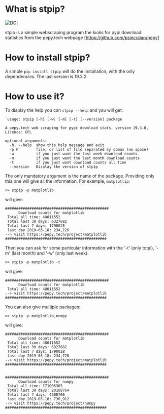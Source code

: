 What is stpip?
==============

[![DOI](https://zenodo.org/badge/176632808.svg)](https://zenodo.org/badge/latestdoi/176632808)

stpip is a simple webscraping program the looks for pypi download statistics from the pepy.tech webpage [https://github.com/psincraian/pepy]


How to install stpip?
=====================

A simple `pip install stpip` will do the installation, with the only dependencies. The last version is 19.3.2.


How to use it?
==============

To display the help you can `stpip --help` and you will get:

	`usage: stpip [-h] [-w] [-m] [-t] [--version] package

	A pepy.tech web scraping for pypi download stats, version 19.3.0, Licence: GPL

	optional arguments:
	  -h, --help  show this help message and exit
	  -p P        file, or list of file separated by comas (no space)
	  -w          if you just want the last week download counts
	  -m          if you just want the last month download counts
	  -t          if you just want download counts all time
	  --version   Display the version of stpip

The only mandatory argument is the name of the package. Providing only this one will give all the information. For example, `matplotlip`:

	>> stpip -p matplotlib

will give:

	###############################################
	      Download counts for matplotlib 
	 Total all time: 48011552
	 Total last 30 days: 6327682
	 Total last 7 days: 1790028
	 last day 2019-03-18: 234,726
	--> visit https://pepy.tech/project/matplotlib 
	##############################################

Then you can ask for some particular information with the '-t' (only total), '-m' (last month) and '-w' (only last week):

	>> stpip -p matplotlib -t

will give:

	###############################################
	      Download counts for matplotlib 
	 Total all time: 48011552
	--> visit https://pepy.tech/project/matplotlib 
	##############################################


You can also give multiple packages:

	>> stpip -p matplotlib,numpy

will give:

	###############################################
	      Download counts for matplotlib 
	 Total all time: 48011552
	 Total last 30 days: 6327682
	 Total last 7 days: 1790028
	 last day 2019-03-18: 234,726
	--> visit https://pepy.tech/project/matplotlib 
	##############################################


	###############################################
	      Download counts for numpy 
	 Total all time: 171005305
	 Total last 30 days: 20108764
	 Total last 7 days: 4608706
	 last day 2019-03-18: 736,912
	--> visit https://pepy.tech/project/numpy 
	##############################################

